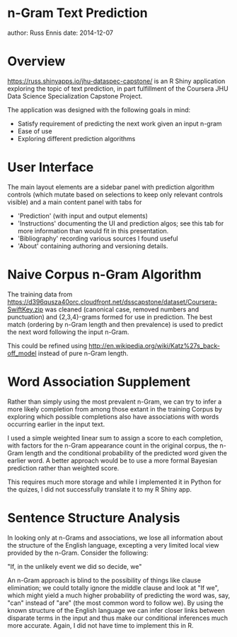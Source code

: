 n-Gram Text Prediction
========================================================
author: Russ Ennis
date: 2014-12-07

Overview
========================================================

https://russ.shinyapps.io/jhu-dataspec-capstone/
is an R Shiny application exploring the topic of
text prediction, in part fulfillment of the Coursera JHU
Data Science Specialization Capstone Project.

The application was designed with the following goals in mind:

- Satisfy requirement of predicting the next work given an input n-gram
- Ease of use
- Exploring different prediction algorithms

User Interface
========================================================

The main layout elements are a sidebar panel with prediction
algorithm controls (which mutate based on selections to
keep only relevant controls visible) and a main content panel
with tabs for 

- 'Prediction' (with input and output elements)
- 'Instructions' documenting the UI and prediction algos; 
see this tab for more information than would fit in this presentation.
- 'Bibliography' recording various sources I found useful
- 'About' containing authoring and versioning details.

Naive Corpus n-Gram Algorithm
========================================================

The training data from 
https://d396qusza40orc.cloudfront.net/dsscapstone/dataset/Coursera-SwiftKey.zip
was cleaned (canonical case, removed numbers and punctuation) and {2,3,4}-grams
formed for use in prediction. The best match (ordering by n-Gram length and then
prevalence) is used to predict the next word following the input n-Gram.

This could be refined using http://en.wikipedia.org/wiki/Katz%27s_back-off_model
instead of pure n-Gram length.


Word Association Supplement
========================================================

Rather than simply using the most prevalent n-Gram, we can try to infer a more
likely completion from among those extant in the training Corpus by exploring which
possible completions also have associations with words occurring earlier in the 
input text.

I used a simple weighted linear sum to assign a score to each completion, with factors for the n-Gram appearance count in the original corpus, the n-Gram length and the conditional probability of the predicted word given the earlier word. A better approach would be to use a more formal Bayesian prediction rather than weighted score.

This requires much more storage and while I implemented it in Python for the quizes,
I did not successfully translate it to my R Shiny app.


Sentence Structure Analysis
========================================================

In looking only at n-Grams and associations, we lose all information about
the structure of the English language, excepting a very limited local view
provided by the n-Gram. Consider the following:

"If, in the unlikely event we did so decide, we"

An n-Gram approach is blind to the possibility of things like clause elimination;
we could totally ignore the middle clause and look at "If we", which might yield
a much higher probability of predicting the word was, say, "can" instead of "are" (the most common word to follow we). By using the known structure of the English language we can infer closer links between disparate terms in the input and thus make our conditional inferences much more accurate. Again, I did not have time to implement this in R.
